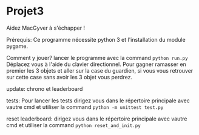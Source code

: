 # Projet3
Aidez MacGyver à s'échapper !

Prérequis:
Ce programme nécessite python 3 et l'installation du module pygame.

Comment y jouer?
lancer le programme avec la command `python run.py`
Déplacez vous à l'aide du clavier directionnel. Pour gagner ramasser en premier les 3 objets et aller sur la case du guardien, si vous vous retrouver sur cette case sans avoir les 3 objet vous perdrez.

update:
chrono et leaderboard

tests:
Pour lancer les tests dirigez vous dans le répertoire principale avec vautre cmd et utiliser la command `python -m unittest test.py`

reset leaderboard:
dirigez vous dans le répertoire principale avec vautre cmd et utiliser la command `python reset_and_init.py`